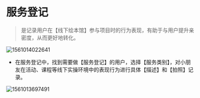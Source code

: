 # 服务登记

> 是记录用户在【线下绘本馆】参与项目时的行为表现，有助于与用户提升亲密度，从而更好地转化。

![1561014022641](C:\Users\Administrator\AppData\Roaming\Typora\typora-user-images\1561014022641.png)

- 在服务登记中，找到需要做【服务登记】的用户，选择【服务类别】，对小朋友在活动、课程等线下实操环境中的表现行为进行具体【描述】和【拍照】记录。


![1561013697491](C:\Users\Administrator\AppData\Roaming\Typora\typora-user-images\1561013697491.png)